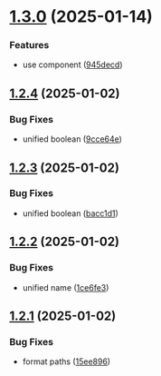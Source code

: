 # [1.3.0](https://github.com/tardis-ksh/Tencent-Cloud-CDN-Purge-Paths-Cache/compare/v1.2.4...v1.3.0) (2025-01-14)


### Features

* use component ([945decd](https://github.com/tardis-ksh/Tencent-Cloud-CDN-Purge-Paths-Cache/commit/945decd5bf6e1dd5e40a44ffc3b4a732c868f208))



## [1.2.4](https://github.com/tardis-ksh/Tencent-Cloud-CDN-Purge-Paths-Cache/compare/v1.2.3...v1.2.4) (2025-01-02)


### Bug Fixes

* unified boolean ([9cce64e](https://github.com/tardis-ksh/Tencent-Cloud-CDN-Purge-Paths-Cache/commit/9cce64e29197bae92b8bfc6ca606748bf6425ae9))



## [1.2.3](https://github.com/tardis-ksh/Tencent-Cloud-CDN-Purge-Paths-Cache/compare/v1.2.2...v1.2.3) (2025-01-02)


### Bug Fixes

* unified boolean ([bacc1d1](https://github.com/tardis-ksh/Tencent-Cloud-CDN-Purge-Paths-Cache/commit/bacc1d112cd8ee2bf9c30506042e44a12730a5d3))



## [1.2.2](https://github.com/tardis-ksh/Tencent-Cloud-CDN-Purge-Paths-Cache/compare/v1.2.1...v1.2.2) (2025-01-02)


### Bug Fixes

* unified name ([1ce6fe3](https://github.com/tardis-ksh/Tencent-Cloud-CDN-Purge-Paths-Cache/commit/1ce6fe3f49b29d524cbd2bd3755bea25dad362db))



## [1.2.1](https://github.com/tardis-ksh/Tencent-Cloud-CDN-Purge-Paths-Cache/compare/v1.2.0...v1.2.1) (2025-01-02)


### Bug Fixes

* format paths ([15ee896](https://github.com/tardis-ksh/Tencent-Cloud-CDN-Purge-Paths-Cache/commit/15ee8966b30df0b1dcbd3c0b576d6eb95ab7fabc))



